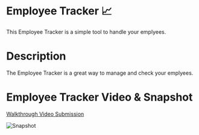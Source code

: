 # Employee Tracker 📈

This Employee Tracker is a simple tool to handle your emplyees.

# Description

The Employee Tracker is a great way to manage and check your emplyees.

# Employee Tracker Video & Snapshot

[Walkthrough Video Submission](https://drive.google.com/file/d/1kS9gjGVRLyJ3xaj568h2lftnKVzWln6j/view)

![Snapshot](https://github.com/RRHunterH/Employee-Tracker/assets/102266063/39d7fe74-deb8-4981-89a2-30e7efb736db)